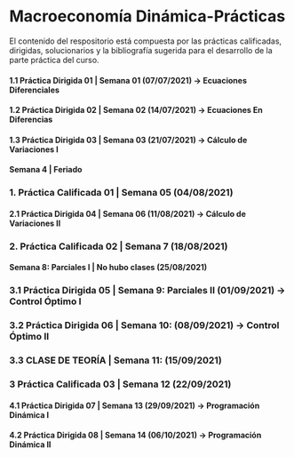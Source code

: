 # Macroeconomía Dinámica-Prácticas
El contenido del respositorio está compuesta por las prácticas calificadas, dirigidas, solucionarios y la bibliografía sugerida para el desarrollo de la parte práctica del curso.

#### 1.1 Práctica Dirigida 01   | Semana 01 (07/07/2021) → Ecuaciones Diferenciales
#### 1.2 Práctica Dirigida 02   | Semana 02 (14/07/2021) → Ecuaciones En Diferencias
#### 1.3 Práctica Dirigida 03   | Semana 03 (21/07/2021) → Cálculo de Variaciones I
#### Semana 4 | Feriado
### 1. Práctica Calificada 01 | Semana 05 (04/08/2021)
#### 2.1 Práctica Dirigida 04   | Semana 06 (11/08/2021) → Cálculo de Variaciones II
### 2. Práctica Calificada 02 | Semana 7 (18/08/2021)
#### Semana 8: Parciales I | No hubo clases (25/08/2021)
### 3.1 Práctica Dirigida 05 | Semana 9: Parciales II (01/09/2021) → Control Óptimo I
### 3.2 Práctica Dirigida 06 | Semana 10: (08/09/2021) → Control Óptimo II
### 3.3 CLASE DE TEORÍA | Semana 11: (15/09/2021)
### 3 Práctica Calificada 03 | Semana 12 (22/09/2021)
#### 4.1 Práctica Dirigida 07   | Semana 13 (29/09/2021) → Programación Dinámica I
#### 4.2 Práctica Dirigida 08   | Semana 14 (06/10/2021) → Programación Dinámica II


